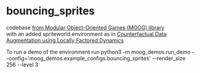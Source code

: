 # bouncing_sprites

codebase [from  Modular Object-Oriented Games (MOOG) library](https://jazlab.github.io/moog.github.io/index.html) <br />
with an added spriteworld environment as in [Counterfactual Data Augmentation using Locally Factored Dynamics](https://arxiv.org/abs/2007.02863)

To run a demo of the environment run python3 -m moog_demos.run_demo --config='moog_demos.example_configs.bouncing_sprites'   --render_size 256 --level 3




